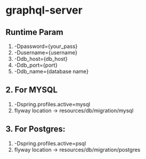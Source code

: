 # graphql-server

## Runtime Param

1. -Dpassword={your_pass}
2. -Dusername={username}
3. -Ddb_host={db_host}
4. -Ddb_port={port}
5. -Ddb_name={database name}



## 2. For MYSQL
1. -Dspring.profiles.active=mysql
2. flyway location -> resources/db/migration/mysql

## 3. For Postgres:
1. -Dspring.profiles.active=psql
2. flyway location -> resources/db/migration/postgres
